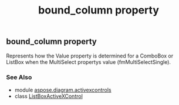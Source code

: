 ﻿---
title: bound_column property
second_title: Aspose.Diagram for Python via .NET API References
description: 
type: docs
weight: 60
url: /python-net/aspose.diagram.activexcontrols/listboxactivexcontrol/bound_column/
is_root: false
---

## bound_column property


Represents how the Value property is determined for a ComboBox or ListBox
when the MultiSelect propertys value (fmMultiSelectSingle).

### See Also
* module [aspose.diagram.activexcontrols](../../)
* class [ListBoxActiveXControl](/diagram/python-net/aspose.diagram.activexcontrols/listboxactivexcontrol)
